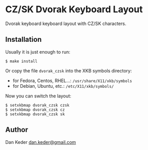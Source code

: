 
CZ/SK Dvorak Keyboard Layout
============================

Dvorak keyboard keyboard layout with CZ/SK characters.


Installation
------------

Usually it is just enough to run:

    $ make install

Or copy the file `dvorak_czsk` into the XKB symbols directory:

  - for Fedora, Centos, RHEL...: `/usr/share/X11/xkb/symbols`
  - for Debian, Ubuntu, etc.: `/etc/X11/xkb/symbols/`

Now you can switch the layout:

    $ setxkbmap dvorak_czsk czsk
    $ setxkbmap dvorak_czsk cz
    $ setxkbmap dvorak_czsk sk


Author
------

Dan Keder <dan.keder@gmail.com>
